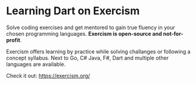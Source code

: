 # Learning Dart on Exercism

Solve coding exercises and get mentored to gain true fluency in your chosen programming languages. **Exercism is open-source and not-for-profit**.

Exercism offers learning by practice while solving challanges or following a concept syllabus. Next to Go, C# Java, F#, Dart and multiple other languages are available.

Check it out: <https://exercism.org/>
